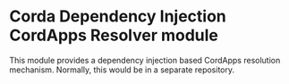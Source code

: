 # Corda Dependency Injection CordApps Resolver module

This module provides a dependency injection based CordApps resolution mechanism.
Normally, this would be in a separate repository.